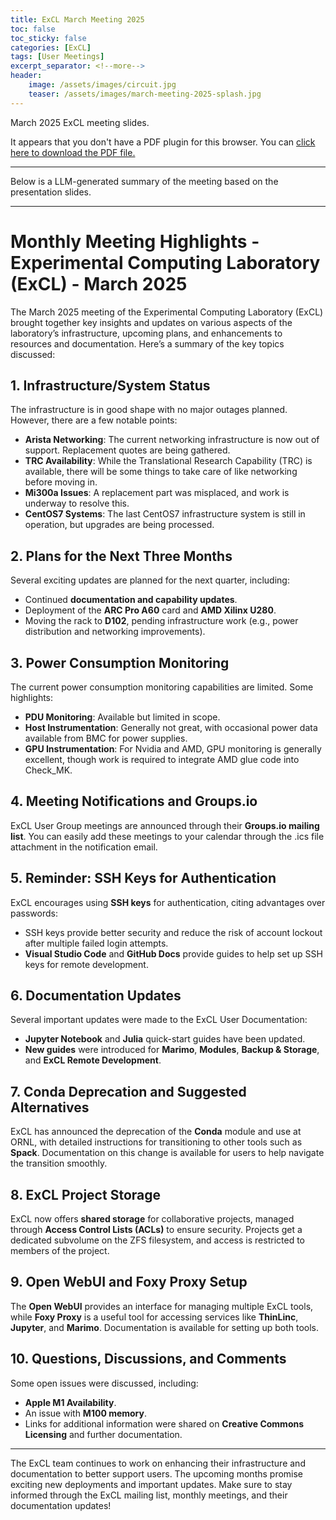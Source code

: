```yaml
---
title: ExCL March Meeting 2025
toc: false
toc_sticky: false
categories: [ExCL]
tags: [User Meetings]
excerpt_separator: <!--more-->
header:
    image: /assets/images/circuit.jpg
    teaser: /assets/images/march-meeting-2025-splash.jpg
---
```


March 2025 ExCL meeting slides.

<!--more-->

<object data='{% link /assets/presentations/2025-03-march-excl-meeting.pdf %}' type='application/pdf' width='560' height='700'><p>It appears that you don't have a PDF plugin for this browser. You can <a href='{% link /assets/presentations/2025-03-march-excl-meeting.pdf %}'>click here to download the PDF file.</a></p></object>

----

Below is a LLM-generated summary of the meeting based on the presentation slides.

----

# Monthly Meeting Highlights - Experimental Computing Laboratory (ExCL) - March 2025

The March 2025 meeting of the Experimental Computing Laboratory (ExCL) brought together key insights and updates on various aspects of the laboratory’s infrastructure, upcoming plans, and enhancements to resources and documentation. Here’s a summary of the key topics discussed:

## 1. **Infrastructure/System Status**
   The infrastructure is in good shape with no major outages planned. However, there are a few notable points:
   - **Arista Networking**: The current networking infrastructure is now out of support. Replacement quotes are being gathered.
   - **TRC Availability**: While the Translational Research Capability (TRC) is available, there will be some things to take care of like networking before moving in.
   - **Mi300a Issues**: A replacement part was misplaced, and work is underway to resolve this.
   - **CentOS7 Systems**: The last CentOS7 infrastructure system is still in operation, but upgrades are being processed.

## 2. **Plans for the Next Three Months**
   Several exciting updates are planned for the next quarter, including:
   - Continued **documentation and capability updates**.
   - Deployment of the **ARC Pro A60** card and **AMD Xilinx U280**.
   - Moving the rack to **D102**, pending infrastructure work (e.g., power distribution and networking improvements).
   
## 3. **Power Consumption Monitoring**
   The current power consumption monitoring capabilities are limited. Some highlights:
   - **PDU Monitoring**: Available but limited in scope.
   - **Host Instrumentation**: Generally not great, with occasional power data available from BMC for power supplies.
   - **GPU Instrumentation**: For Nvidia and AMD, GPU monitoring is generally excellent, though work is required to integrate AMD glue code into Check_MK.

## 4. **Meeting Notifications and Groups.io**
   ExCL User Group meetings are announced through their **Groups.io mailing list**. You can easily add these meetings to your calendar through the .ics file attachment in the notification email.

## 5. **Reminder: SSH Keys for Authentication**
   ExCL encourages using **SSH keys** for authentication, citing advantages over passwords:
   - SSH keys provide better security and reduce the risk of account lockout after multiple failed login attempts.
   - **Visual Studio Code** and **GitHub Docs** provide guides to help set up SSH keys for remote development.

## 6. **Documentation Updates**
   Several important updates were made to the ExCL User Documentation:
   - **Jupyter Notebook** and **Julia** quick-start guides have been updated.
   - **New guides** were introduced for **Marimo**, **Modules**, **Backup & Storage**, and **ExCL Remote Development**.

## 7. **Conda Deprecation and Suggested Alternatives**
   ExCL has announced the deprecation of the **Conda** module and use at ORNL, with detailed instructions for transitioning to other tools such as **Spack**. Documentation on this change is available for users to help navigate the transition smoothly.

## 8. **ExCL Project Storage**
   ExCL now offers **shared storage** for collaborative projects, managed through **Access Control Lists (ACLs)** to ensure security. Projects get a dedicated subvolume on the ZFS filesystem, and access is restricted to members of the project.

## 9. **Open WebUI and Foxy Proxy Setup**
   The **Open WebUI** provides an interface for managing multiple ExCL tools, while **Foxy Proxy** is a useful tool for accessing services like **ThinLinc**, **Jupyter**, and **Marimo**. Documentation is available for setting up both tools.

## 10. **Questions, Discussions, and Comments**
   Some open issues were discussed, including:
   - **Apple M1 Availability**.
   - An issue with **M100 memory**.
   - Links for additional information were shared on **Creative Commons Licensing** and further documentation.

---

The ExCL team continues to work on enhancing their infrastructure and documentation to better support users. The upcoming months promise exciting new deployments and important updates. Make sure to stay informed through the ExCL mailing list, monthly meetings, and their documentation updates!